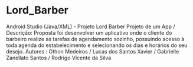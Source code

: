 # Lord_Barber
Android Studio (Java/XML) - Projeto Lord Barber
Projeto de um App / 
Descrição: 
Proposta foi desenvolver um aplicativo onde o cliente do barbeiro realize as tarefas de agendamento sozinho, 
possuindo acesso à toda agenda do estabelecimento e selecionando os dias e horários do seu desejo. 
Autores : Othon Medeiros
/ Lucas dos Santos Xavier
/ Gabrielle Zanellato Santos
/ Rodrigo Vicente da Silva
